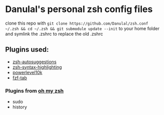 # Danulal's personal zsh config files
clone this repo with ```git clone https://github.com/Danulal/zsh.conf ~/.zsh && cd ~/.zsh && git submodule update --init``` to your home folder and symlink the .zshrc to replace the old .zshrc

## Plugins used:
- [zsh-autosuggestions](https://github.com/zsh-users/zsh-autosuggestions)
- [zsh-syntax-highlighting](https://github.com/zsh-users/zsh-syntax-highlighting)
- [powerlevel10k](https://github.com/romkatv/powerlevel10k)
- [fzf-tab](https://github.com/Aloxaf/fzf-tab)

### Plugins from [oh my zsh](https://github.com/ohmyzsh/ohmyzsh/tree/master/plugins)
- sudo
- history
